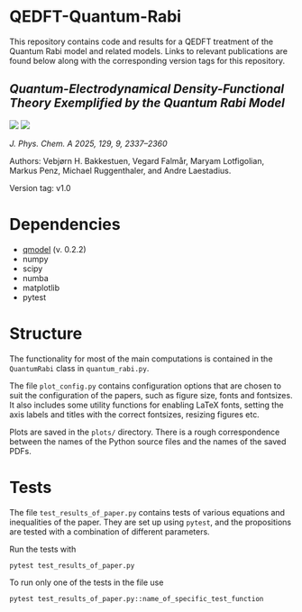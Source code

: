 QEDFT-Quantum-Rabi
====

This repository contains code and results for a QEDFT treatment of the Quantum
Rabi model and related models. Links to relevant publications are found below
along with the corresponding version tags for this repository.

*Quantum-Electrodynamical Density-Functional Theory Exemplified by the Quantum Rabi Model*
----

[![](https://img.shields.io/badge/doi-10.1021%2Facs.jpca.4c07690-blue)](https://doi.org/10.1021/acs.jpca.4c07690)
[![](https://img.shields.io/badge/arXiv-2411.15256-red?logo=arXiv)](https://arxiv.org/abs/2411.15256)

*J. Phys. Chem. A 2025, 129, 9, 2337–2360*

Authors: Vebjørn H. Bakkestuen, Vegard Falmår, Maryam Lotfigolian, Markus Penz, Michael Ruggenthaler, and Andre Laestadius.

Version tag: v1.0


Dependencies
====

- [qmodel](https://github.com/magmage/qmodel) (v. 0.2.2)
- numpy
- scipy
- numba
- matplotlib
- pytest


Structure
====

The functionality for most of the main computations is contained in the
`QuantumRabi` class in `quantum_rabi.py`.

The file `plot_config.py` contains configuration options that are chosen to
suit the configuration of the papers, such as figure size, fonts and fontsizes.
It also includes some utility functions for enabling LaTeX fonts, setting the
axis labels and titles with the correct fontsizes, resizing figures etc.

Plots are saved in the `plots/` directory. There is a rough correspondence
between the names of the Python source files and the names of the saved PDFs.


Tests
====

The file `test_results_of_paper.py` contains tests of various equations and
inequalities of the paper. They are set up using `pytest`, and the propositions
are tested with a combination of different parameters.

Run the tests with
```sh
pytest test_results_of_paper.py
```

To run only one of the tests in the file use
```sh
pytest test_results_of_paper.py::name_of_specific_test_function
```
